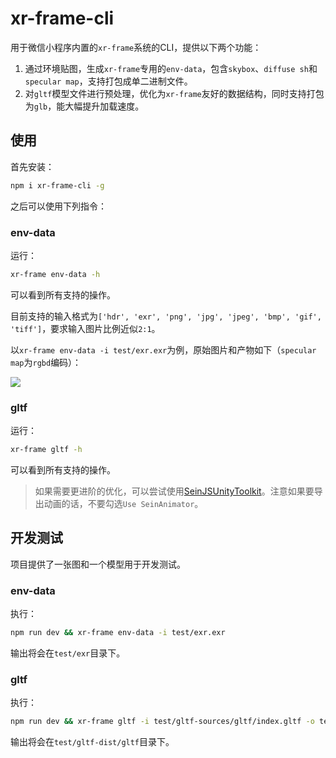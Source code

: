 # xr-frame-cli

用于微信小程序内置的`xr-frame`系统的CLI，提供以下两个功能：

1. 通过环境贴图，生成`xr-frame`专用的`env-data`，包含`skybox`、`diffuse sh`和`specular map`，支持打包成单二进制文件。
2. 对`gltf`模型文件进行预处理，优化为`xr-frame`友好的数据结构，同时支持打包为`glb`，能大幅提升加载速度。

## 使用

首先安装：

```sh
npm i xr-frame-cli -g
```

之后可以使用下列指令：

### env-data

运行：

```sh
xr-frame env-data -h
```

可以看到所有支持的操作。

目前支持的输入格式为`['hdr', 'exr', 'png', 'jpg', 'jpeg', 'bmp', 'gif', 'tiff']`，要求输入图片比例近似`2:1`。

以`xr-frame env-data -i test/exr.exr`为例，原始图片和产物如下（`specular map`为`rgbd`编码）：

![](./doc/env-data.jpg)


### gltf

运行：

```sh
xr-frame gltf -h
```

可以看到所有支持的操作。

>如果需要更进阶的优化，可以尝试使用[SeinJSUnityToolkit](https://github.com/hiloteam/SeinJSUnityToolkit)。注意如果要导出动画的话，不要勾选`Use SeinAnimator`。

## 开发测试

项目提供了一张图和一个模型用于开发测试。

### env-data

执行：

```sh
npm run dev && xr-frame env-data -i test/exr.exr
```

输出将会在`test/exr`目录下。

### gltf

执行：

```sh
npm run dev && xr-frame gltf -i test/gltf-sources/gltf/index.gltf -o test/gltf-dist
```

输出将会在`test/gltf-dist/gltf`目录下。
